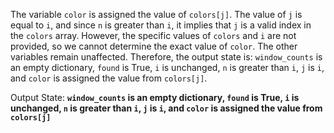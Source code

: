 The variable `color` is assigned the value of `colors[j]`. The value of `j` is equal to `i`, and since `n` is greater than `i`, it implies that `j` is a valid index in the `colors` array. However, the specific values of `colors` and `i` are not provided, so we cannot determine the exact value of `color`. The other variables remain unaffected. Therefore, the output state is: `window_counts` is an empty dictionary, `found` is True, `i` is unchanged, `n` is greater than `i`, `j` is `i`, and `color` is assigned the value from `colors[j]`.

Output State: **`window_counts` is an empty dictionary, `found` is True, `i` is unchanged, `n` is greater than `i`, `j` is `i`, and `color` is assigned the value from `colors[j]`**